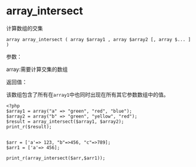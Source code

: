 # array\_intersect

计算数组的交集

```
array array_intersect ( array $array1 , array $array2 [, array $... ] )
```

参数：

array:需要计算交集的数组

返回值：

该数组包含了所有在`array1`中也同时出现在所有其它参数数组中的值。

```
<?php
$array1 = array("a" => "green", "red", "blue");
$array2 = array("b" => "green", "yellow", "red");
$result = array_intersect($array1, $array2);
print_r($result);
```

```

$arr = ['a'=> 123, "b"=>456, "c"=>789];
$arr1 = ['a'=> 456];

print_r(array_intersect($arr,$arr1));

```



